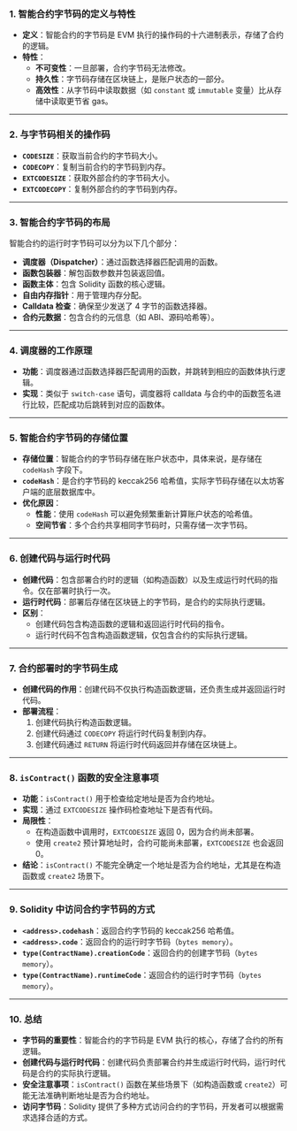 

### 1. **智能合约字节码的定义与特性**
- **定义**：智能合约的字节码是 EVM 执行的操作码的十六进制表示，存储了合约的逻辑。
- **特性**：
  - **不可变性**：一旦部署，合约字节码无法修改。
  - **持久性**：字节码存储在区块链上，是账户状态的一部分。
  - **高效性**：从字节码中读取数据（如 `constant` 或 `immutable` 变量）比从存储中读取更节省 gas。

---

### 2. **与字节码相关的操作码**
- **`CODESIZE`**：获取当前合约的字节码大小。
- **`CODECOPY`**：复制当前合约的字节码到内存。
- **`EXTCODESIZE`**：获取外部合约的字节码大小。
- **`EXTCODECOPY`**：复制外部合约的字节码到内存。

---

### 3. **智能合约字节码的布局**
智能合约的运行时字节码可以分为以下几个部分：
- **调度器（Dispatcher）**：通过函数选择器匹配调用的函数。
- **函数包装器**：解包函数参数并包装返回值。
- **函数主体**：包含 Solidity 函数的核心逻辑。
- **自由内存指针**：用于管理内存分配。
- **Calldata 检查**：确保至少发送了 4 字节的函数选择器。
- **合约元数据**：包含合约的元信息（如 ABI、源码哈希等）。

---

### 4. **调度器的工作原理**
- **功能**：调度器通过函数选择器匹配调用的函数，并跳转到相应的函数体执行逻辑。
- **实现**：类似于 `switch-case` 语句，调度器将 calldata 与合约中的函数签名进行比较，匹配成功后跳转到对应的函数体。

---

### 5. **智能合约字节码的存储位置**
- **存储位置**：智能合约的字节码存储在账户状态中，具体来说，是存储在 `codeHash` 字段下。
- **`codeHash`**：是合约字节码的 keccak256 哈希值，实际字节码存储在以太坊客户端的底层数据库中。
- **优化原因**：
  - **性能**：使用 `codeHash` 可以避免频繁重新计算账户状态的哈希值。
  - **空间节省**：多个合约共享相同字节码时，只需存储一次字节码。

---

### 6. **创建代码与运行时代码**
- **创建代码**：包含部署合约时的逻辑（如构造函数）以及生成运行时代码的指令。仅在部署时执行一次。
- **运行时代码**：部署后存储在区块链上的字节码，是合约的实际执行逻辑。
- **区别**：
  - 创建代码包含构造函数的逻辑和返回运行时代码的指令。
  - 运行时代码不包含构造函数逻辑，仅包含合约的实际执行逻辑。

---

### 7. **合约部署时的字节码生成**
- **创建代码的作用**：创建代码不仅执行构造函数逻辑，还负责生成并返回运行时代码。
- **部署流程**：
  1. 创建代码执行构造函数逻辑。
  2. 创建代码通过 `CODECOPY` 将运行时代码复制到内存。
  3. 创建代码通过 `RETURN` 将运行时代码返回并存储在区块链上。

---

### 8. **`isContract()` 函数的安全注意事项**
- **功能**：`isContract()` 用于检查给定地址是否为合约地址。
- **实现**：通过 `EXTCODESIZE` 操作码检查地址下是否有代码。
- **局限性**：
  - 在构造函数中调用时，`EXTCODESIZE` 返回 0，因为合约尚未部署。
  - 使用 `create2` 预计算地址时，合约可能尚未部署，`EXTCODESIZE` 也会返回 0。
- **结论**：`isContract()` 不能完全确定一个地址是否为合约地址，尤其是在构造函数或 `create2` 场景下。

---

### 9. **Solidity 中访问合约字节码的方式**
- **`<address>.codehash`**：返回合约字节码的 keccak256 哈希值。
- **`<address>.code`**：返回合约的运行时字节码（`bytes memory`）。
- **`type(ContractName).creationCode`**：返回合约的创建字节码（`bytes memory`）。
- **`type(ContractName).runtimeCode`**：返回合约的运行时字节码（`bytes memory`）。

---

### 10. **总结**
- **字节码的重要性**：智能合约的字节码是 EVM 执行的核心，存储了合约的所有逻辑。
- **创建代码与运行时代码**：创建代码负责部署合约并生成运行时代码，运行时代码是合约的实际执行逻辑。
- **安全注意事项**：`isContract()` 函数在某些场景下（如构造函数或 `create2`）可能无法准确判断地址是否为合约地址。
- **访问字节码**：Solidity 提供了多种方式访问合约的字节码，开发者可以根据需求选择合适的方式。

